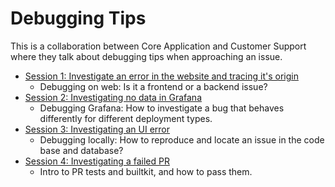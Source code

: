 # Debugging Tips

This is a collaboration between Core Application and Customer Support where they talk about debugging tips when approaching an issue.

- [Session 1: Investigate an error in the website and tracing it's origin](https://drive.google.com/drive/folders/15fxJZwPKY8a_kY7BFzNpYV69WJdO2K9K)
  - Debugging on web: Is it a frontend or a backend issue?
- [Session 2: Investigating no data in Grafana](https://drive.google.com/file/d/1qUKU1KA1zzfigsoWZ_gYiggbyFKEzCOT/view?usp=sharing)
  - Debugging Grafana: How to investigate a bug that behaves differently for different deployment types.
- [Session 3: Investigating an UI error]()
  - Debugging locally: How to reproduce and locate an issue in the code base and database?
- [Session 4: Investigating a failed PR](https://drive.google.com/file/d/1qUKU1KA1zzfigsoWZ_gYiggbyFKEzCOT/view?usp=sharing)
  - Intro to PR tests and builtkit, and how to pass them.
